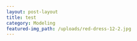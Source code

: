 ```yaml
---
layout: post-layout
title: test
category: Modeling
featured-img_path: /uploads/red-dress-12-2.jpg
---
```


